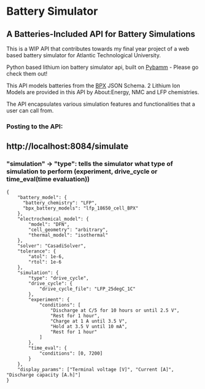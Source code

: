 # Battery Simulator 
## A Batteries-Included API for Battery Simulations

This is a WIP API that contributes towards my final year project of a web based battery simulator for Atlantic Technological University.

Python based lithium ion battery simulator api, built on [Pybamm](https://github.com/pybamm-team/PyBaMM) - Please go check them out!

This API models batteries from the [BPX](https://github.com/FaradayInstitution/BPX) JSON Schema. 2 Lithium Ion Models are provided in this API by About:Energy,
NMC and LFP chemistries.

The API encapsulates various simulation features and functionalities that a user can call from.

### Posting to the API:
## http://localhost:8084/simulate
### "simulation" -> "type": tells the simulator what type of simulation to perform (experiment, drive_cycle or time_eval(time evaluation))
```
{
    "battery_model": {
      "battery_chemistry": "LFP",
      "bpx_battery_models": "lfp_18650_cell_BPX"
    },
    "electrochemical_model": {
        "model": "DFN",
        "cell_geometry": "arbitrary",
        "thermal_model": "isothermal"
    },
    "solver": "CasadiSolver",
    "tolerance": {
        "atol": 1e-6,
        "rtol": 1e-6
    },
    "simulation": {
        "type": "drive_cycle", 
        "drive_cycle": {
            "drive_cycle_file": "LFP_25degC_1C"
        },
        "experiment": {
            "conditions": [
                "Discharge at C/5 for 10 hours or until 2.5 V",
                "Rest for 1 hour",
                "Charge at 1 A until 3.5 V",
                "Hold at 3.5 V until 10 mA",
                "Rest for 1 hour"
            ]
        },
        "time_eval": {
            "conditions": [0, 7200]
        }
    },
    "display_params": ["Terminal voltage [V]", "Current [A]", "Discharge capacity [A.h]"]
}

```

